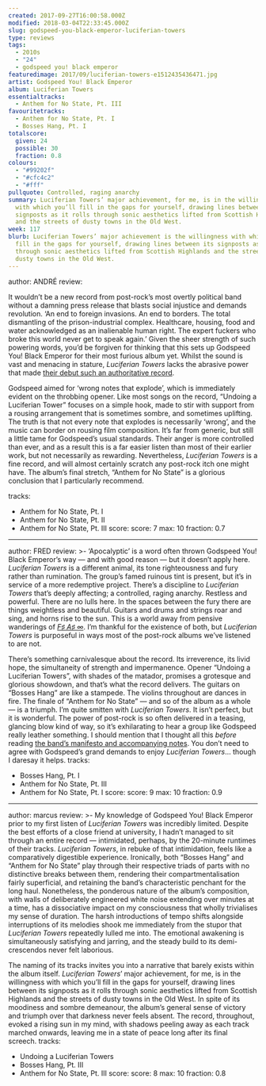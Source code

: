 ```yaml
---
created: 2017-09-27T16:00:58.000Z
modified: 2018-03-04T22:33:45.000Z
slug: godspeed-you-black-emperor-luciferian-towers
type: reviews
tags:
  - 2010s
  - "24"
  - godspeed you! black emperor
featuredimage: 2017/09/luciferian-towers-e1512435436471.jpg
artist: Godspeed You! Black Emperor
album: Luciferian Towers
essentialtracks:
  - Anthem for No State, Pt. III
favouritetracks:
  - Anthem for No State, Pt. I
  - Bosses Hang, Pt. I
totalscore:
  given: 24
  possible: 30
  fraction: 0.8
colours:
  - "#99202f"
  - "#cfc4c2"
  - "#fff"
pullquote: Controlled, raging anarchy
summary: Luciferian Towers’ major achievement, for me, is in the willingness
  with which you’ll fill in the gaps for yourself, drawing lines between its
  signposts as it rolls through sonic aesthetics lifted from Scottish Highlands
  and the streets of dusty towns in the Old West.
week: 117
blurb: Luciferian Towers’ major achievement is the willingness with which you’ll
  fill in the gaps for yourself, drawing lines between its signposts as it rolls
  through sonic aesthetics lifted from Scottish Highlands and the streets of
  dusty towns in the Old West.
---
```

author: ANDRÉ
review: <div class="_d97"><p>It wouldn’t be a new record from post-rock’s most
  overtly political band without a damning press release that blasts social
  injustice and demands revolution. ‘An end to foreign invasions. An end to
  borders. The total dismantling of the prison-industrial complex. Healthcare,
  housing, food and water acknowledged as an inalienable human right. The expert
  fuckers who broke this world never get to speak again.’ Given the sheer
  strength of such powering words, you’d be forgiven for thinking that this sets
  up Godspeed You! Black Emperor for their most furious album yet. Whilst the
  sound is vast and menacing in stature,<em> Luciferian Towers</em> lacks the
  abrasive power that made <a
  href="reviews/godspeed-you-black-emperor-f%E2%99%AF-a%E2%99%AF-infinity/"
  target="_blank" rel="noopener">their debut such an authoritative
  record</a>.</p><p>Godspeed aimed for ‘wrong notes that explode’, which is
  immediately evident on the throbbing opener. Like most songs on the record,
  “Undoing a Luciferian Tower” focuses on a simple hook, made to stir with
  support from a rousing arrangement that is sometimes sombre, and sometimes
  uplifting. The truth is that not every note that explodes is necessarily
  ‘wrong’, and the music can border on rousing film composition. It’s far from
  generic, but still a little tame for Godspeed’s usual standards. Their anger
  is more controlled than ever, and as a result this is a far easier listen than
  most of their earlier work, but not necessarily as rewarding. Nevertheless,
  <em>Luciferian Towers</em> is a fine record, and will almost certainly scratch
  any post-rock itch one might have. The album’s final stretch, “Anthem for No
  State” is a glorious conclusion that I particularly recommend.</p></div>
tracks:
  - Anthem for No State, Pt. I
  - ­­Anthem for No State, Pt. II
  - ­­Anthem for No State, Pt. III
score:
  score: 7
  max: 10
  fraction: 0.7
---
author: FRED
review: >-
  ‘Apocalyptic’ is a word often thrown Godspeed You! Black Emperor’s way — and
  with good reason — but it doesn’t apply here. *Luciferian Towers* is a
  different animal, its tone righteousness and fury rather than rumination. The
  group’s famed ruinous tint is present, but it’s in service of a more
  redemptive project. There’s a discipline to *Luciferian Towers* that’s deeply
  affecting; a controlled, raging anarchy. Restless and powerful. There are no
  lulls here. In the spaces between the fury there are things weightless and
  beautiful. Guitars and drums and strings roar and sing, and horns rise to the
  sun. This is a world away from pensive wanderings of [*F♯ A♯
  ∞*](<reviews/godspeed-you-black-emperor-f%e2%99%af-a%e2%99%af-infinity/>).
  I’m thankful for the existence of both, but *Luciferian Towers* is purposeful
  in ways most of the post-rock albums we’ve listened to are not.

  There’s something carnivalesque about the record. Its irreverence, its livid hope, the simultaneity of strength and impermanence. Opener “Undoing a Luciferian Towers”, with shades of the matador, promises a grotesque and glorious showdown, and that’s what the record delivers. The guitars on “Bosses Hang” are like a stampede. The violins throughout are dances in fire. The finale of “Anthem for No State” — and so of the album as a whole — is a triumph. I’m quite smitten with *Luciferian Towers*. It isn’t perfect, but it is wonderful. The power of post-rock is so often delivered in a teasing, glancing blow kind of way, so it’s exhilarating to hear a group like Godspeed really leather something. I should mention that I thought all this *before* reading [the band’s manifesto and accompanying notes](<http://cstrecords.com/cst126/>). You don’t need to agree with Godspeed’s grand demands to enjoy *Luciferian Towers*… though I daresay it helps.
tracks:
  - Bosses Hang, Pt. I
  - ­­Anthem for No State, Pt. III
  - ­­Anthem for No State, Pt. I
score:
  score: 9
  max: 10
  fraction: 0.9
---
author: marcus
review: >-
  My knowledge of Godspeed You! Black Emperor prior to my first listen of
  *Luciferian Towers* was incredibly limited. Despite the best efforts of a
  close friend at university, I hadn’t managed to sit through an entire record —
  intimidated, perhaps, by the 20-minute runtimes of their tracks. *Luciferian
  Towers*, in rebuke of that intimidation, feels like a comparatively digestible
  experience. Ironically, both “Bosses Hang” and “Anthem for No State” play
  through their respective triads of parts with no distinctive breaks between
  them, rendering their compartmentalisation fairly superficial, and retaining
  the band’s characteristic penchant for the long haul. Nonetheless, the
  ponderous nature of the album’s composition, with walls of deliberately
  engineered white noise extending over minutes at a time, has a dissociative
  impact on my consciousness that wholly trivialises my sense of duration. The
  harsh introductions of tempo shifts alongside interruptions of its melodies
  shook me immediately from the stupor that *Luciferian Towers* repeatedly
  lulled me into. The emotional awakening is simultaneously satisfying and
  jarring, and the steady build to its demi-crescendos never felt laborious.

  The naming of its tracks invites you into a narrative that barely exists within the album itself. *Luciferian Towers*’ major achievement, for me, is in the willingness with which you’ll fill in the gaps for yourself, drawing lines between its signposts as it rolls through sonic aesthetics lifted from Scottish Highlands and the streets of dusty towns in the Old West. In spite of its moodiness and sombre demeanour, the album’s general sense of victory and triumph over that darkness never feels absent. The record, throughout, evoked a rising sun in my mind, with shadows peeling away as each track marched onwards, leaving me in a state of peace long after its final screech.
tracks:
  - Undoing a Luciferian Towers
  - ­­Bosses Hang, Pt. III
  - ­­Anthem for No State, Pt. III
score:
  score: 8
  max: 10
  fraction: 0.8
